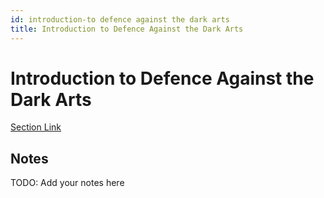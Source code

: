 ```yaml
---
id: introduction-to defence against the dark arts
title: Introduction to Defence Against the Dark Arts
---
```


# Introduction to Defence Against the Dark Arts
[Section Link](URL)

## Notes
TODO: Add your notes here
    